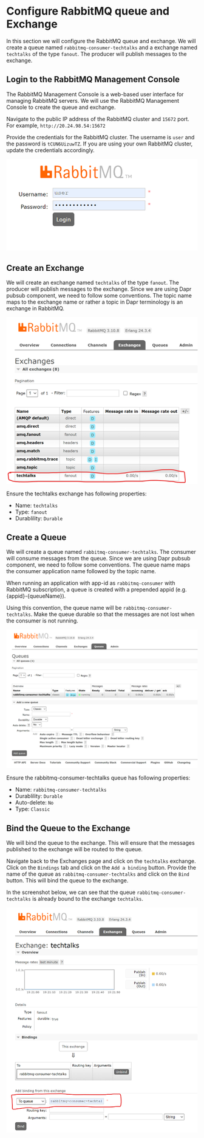 # Configure RabbitMQ queue and Exchange

In this section we will configure the RabbitMQ queue and exchange. We will create a queue named `rabbitmq-consumer-techtalks` and a exchange named `techtalks` of the type `fanout`. The producer will publish messages to the exchange.

## Login to the RabbitMQ Management Console

The RabbitMQ Management Console is a web-based user interface for managing RabbitMQ servers. We will use the RabbitMQ Management Console to create the queue and exchange.

Navigate to the public IP address of the RabbitMQ cluster and `15672` port. For example, `http://20.24.98.54:15672`

Provide the credentials for the RabbitMQ cluster. The username is `user` and the password is `tCUN6UizuwTZ`. If you are using your own RabbitMQ cluster, update the credentials accordingly.

![RabbitMQ Management Console](/images/rabbitmq-management-console.png)

## Create an Exchange

We will create an exchange named `techtalks` of the type `fanout`. The producer will publish messages to the exchange. Since we are using Dapr pubsub component, we need to follow some conventions. The topic name maps to the exchange name or rather a topic in Dapr terminology is an exchange in RabbitMQ.

![Create Exchange](/images/techtalks-rabbitmq-exchange.png)

Ensure the techtalks exchange has following properties:

- Name: `techtalks`
- Type: `fanout`
- Durablility: `Durable`

## Create a Queue

We will create a queue named `rabbitmq-consumer-techtalks`. The consumer will consume messages from the queue. Since we are using Dapr pubsub component, we need to follow some conventions. The queue name maps the consumer application name followed by the topic name.

When running an application with app-id as `rabbitmq-consumer` with RabbitMQ subscription, a queue is created with a prepended appid (e.g. {appid}-{queueName}).

Using this convention, the queue name will be `rabbitmq-consumer-techtalks`. Make the queue durable so that the messages are not lost when the consumer is not running.

![RabbitMQ consumer TechTalks queue](/images/rabbitmq-consumer-techtalks-queue.png)

Ensure the rabbitmq-consumer-techtalks queue has following properties:

- Name: `rabbitmq-consumer-techtalks`
- Durablility: `Durable`
- Auto-delete: `No`
- Type: `Classic`

## Bind the Queue to the Exchange

We will bind the queue to the exchange. This will ensure that the messages published to the exchange will be routed to the queue.

Navigate back to the Exchanges page and click on the `techtalks` exchange. Click on the `Bindings` tab and click on the `Add a binding` button. Provide the name of the queue as `rabbitmq-consumer-techtalks` and click on the `Bind` button. This will bind the queue to the exchange.

In the screenshot below, we can see that the queue `rabbitmq-consumer-techtalks` is already bound to the exchange `techtalks`.

![Bind queue to exchange](/images/bind-queue-to-exchange.png)
